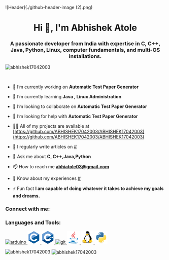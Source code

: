 ![Header](./github-header-image (2).png)
<h1 align="center">Hi 👋, I'm Abhishek Atole</h1>
<h3 align="center">A passionate developer from India with expertise in C, C++, Java, Python, Linux, computer fundamentals, and multi-OS installations.</h3>

<p align="left"> <img src="https://komarev.com/ghpvc/?username=abhishek17042003&label=Profile%20views&color=0e75b6&style=flat" alt="abhishek17042003" /> </p>

<p align="left"> <a href="https://twitter.com/" target="blank"><img src="https://img.shields.io/twitter/follow/?logo=twitter&style=for-the-badge" alt="" /></a> </p>

- 🔭 I’m currently working on **Automatic Test Paper Generator**

- 🌱 I’m currently learning **Java , Linux Administration**

- 👯 I’m looking to collaborate on **Automatic Test Paper Generator**

- 🤝 I’m looking for help with **Automatic Test Paper Generator**

- 👨‍💻 All of my projects are available at [https://github.com/ABHISHEK17042003/ABHISHEK17042003](https://github.com/ABHISHEK17042003/ABHISHEK17042003)

- 📝 I regularly write articles on [#](#)

- 💬 Ask me about **C, C++,Java,Python**

- 📫 How to reach me **abhiatole03@gmail.com**

- 📄 Know about my experiences [#](#)

- ⚡ Fun fact **I am capable of doing whatever it takes to achieve my goals and dreams.**

<h3 align="left">Connect with me:</h3>
<p align="left">
</p>

<h3 align="left">Languages and Tools:</h3>
<p align="left"> <a href="https://www.arduino.cc/" target="_blank" rel="noreferrer"> <img src="https://cdn.worldvectorlogo.com/logos/arduino-1.svg" alt="arduino" width="40" height="40"/> </a> <a href="https://www.cprogramming.com/" target="_blank" rel="noreferrer"> <img src="https://raw.githubusercontent.com/devicons/devicon/master/icons/c/c-original.svg" alt="c" width="40" height="40"/> </a> <a href="https://www.w3schools.com/cpp/" target="_blank" rel="noreferrer"> <img src="https://raw.githubusercontent.com/devicons/devicon/master/icons/cplusplus/cplusplus-original.svg" alt="cplusplus" width="40" height="40"/> </a> <a href="https://git-scm.com/" target="_blank" rel="noreferrer"> <img src="https://www.vectorlogo.zone/logos/git-scm/git-scm-icon.svg" alt="git" width="40" height="40"/> </a> <a href="https://www.java.com" target="_blank" rel="noreferrer"> <img src="https://raw.githubusercontent.com/devicons/devicon/master/icons/java/java-original.svg" alt="java" width="40" height="40"/> </a> <a href="https://www.linux.org/" target="_blank" rel="noreferrer"> <img src="https://raw.githubusercontent.com/devicons/devicon/master/icons/linux/linux-original.svg" alt="linux" width="40" height="40"/> </a> <a href="https://www.python.org" target="_blank" rel="noreferrer"> <img src="https://raw.githubusercontent.com/devicons/devicon/master/icons/python/python-original.svg" alt="python" width="40" height="40"/> </a> </p>

<p><img align="left" src="https://github-readme-stats.vercel.app/api/top-langs?username=abhishek17042003&show_icons=true&locale=en&layout=compact" alt="abhishek17042003" /></p>

<p>&nbsp;<img align="center" src="https://github-readme-stats.vercel.app/api?username=abhishek17042003&show_icons=true&locale=en" alt="abhishek17042003" /></p>
